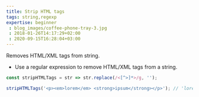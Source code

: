 ```yaml
---
title: Strip HTML tags
tags: string,regexp
expertise: beginner
 : blog_images/coffee-phone-tray-3.jpg
 : 2018-01-26T14:17:29+02:00
 : 2020-09-15T16:28:04+03:00
---
```


Removes HTML/XML tags from string.

- Use a regular expression to remove HTML/XML tags from a string.

```js
const stripHTMLTags = str => str.replace(/<[^>]*>/g, '');
```

```js
stripHTMLTags('<p><em>lorem</em> <strong>ipsum</strong></p>'); // 'lorem ipsum'
```

